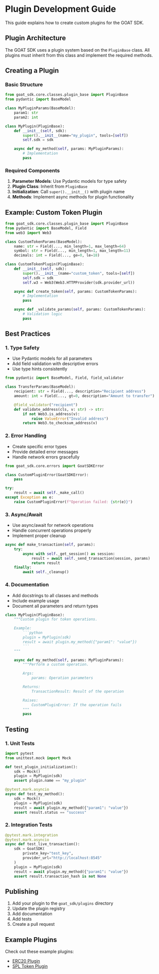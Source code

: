 # Plugin Development Guide

This guide explains how to create custom plugins for the GOAT SDK.

## Plugin Architecture

The GOAT SDK uses a plugin system based on the `PluginBase` class. All plugins must inherit from this class and implement the required methods.

## Creating a Plugin

### Basic Structure

```python
from goat_sdk.core.classes.plugin_base import PluginBase
from pydantic import BaseModel

class MyPluginParams(BaseModel):
    param1: str
    param2: int

class MyPlugin(PluginBase):
    def __init__(self, sdk):
        super().__init__(name="my_plugin", tools=[self])
        self.sdk = sdk

    async def my_method(self, params: MyPluginParams):
        # Implementation
        pass
```

### Required Components

1. **Parameter Models**: Use Pydantic models for type safety
2. **Plugin Class**: Inherit from `PluginBase`
3. **Initialization**: Call `super().__init__()` with plugin name
4. **Methods**: Implement async methods for plugin functionality

## Example: Custom Token Plugin

```python
from goat_sdk.core.classes.plugin_base import PluginBase
from pydantic import BaseModel, Field
from web3 import Web3

class CustomTokenParams(BaseModel):
    name: str = Field(..., min_length=1, max_length=64)
    symbol: str = Field(..., min_length=1, max_length=11)
    decimals: int = Field(..., ge=0, le=18)

class CustomTokenPlugin(PluginBase):
    def __init__(self, sdk):
        super().__init__(name="custom_token", tools=[self])
        self.sdk = sdk
        self.w3 = Web3(Web3.HTTPProvider(sdk.provider_url))

    async def create_token(self, params: CustomTokenParams):
        # Implementation
        pass

    async def _validate_params(self, params: CustomTokenParams):
        # Validation logic
        pass
```

## Best Practices

### 1. Type Safety

- Use Pydantic models for all parameters
- Add field validation with descriptive errors
- Use type hints consistently

```python
from pydantic import BaseModel, Field, field_validator

class TransferParams(BaseModel):
    recipient: str = Field(..., description="Recipient address")
    amount: int = Field(..., gt=0, description="Amount to transfer")

    @field_validator("recipient")
    def validate_address(cls, v: str) -> str:
        if not Web3.is_address(v):
            raise ValueError("Invalid address")
        return Web3.to_checksum_address(v)
```

### 2. Error Handling

- Create specific error types
- Provide detailed error messages
- Handle network errors gracefully

```python
from goat_sdk.core.errors import GoatSDKError

class CustomPluginError(GoatSDKError):
    pass

try:
    result = await self._make_call()
except Exception as e:
    raise CustomPluginError(f"Operation failed: {str(e)}")
```

### 3. Async/Await

- Use async/await for network operations
- Handle concurrent operations properly
- Implement proper cleanup

```python
async def make_transaction(self, params):
    try:
        async with self._get_session() as session:
            result = await self._send_transaction(session, params)
            return result
    finally:
        await self._cleanup()
```

### 4. Documentation

- Add docstrings to all classes and methods
- Include example usage
- Document all parameters and return types

```python
class MyPlugin(PluginBase):
    """Custom plugin for token operations.

    Example:
        ```python
        plugin = MyPlugin(sdk)
        result = await plugin.my_method({"param1": "value"})
        ```
    """

    async def my_method(self, params: MyPluginParams):
        """Perform a custom operation.

        Args:
            params: Operation parameters

        Returns:
            TransactionResult: Result of the operation

        Raises:
            CustomPluginError: If the operation fails
        """
        pass
```

## Testing

### 1. Unit Tests

```python
import pytest
from unittest.mock import Mock

def test_plugin_initialization():
    sdk = Mock()
    plugin = MyPlugin(sdk)
    assert plugin.name == "my_plugin"

@pytest.mark.asyncio
async def test_my_method():
    sdk = Mock()
    plugin = MyPlugin(sdk)
    result = await plugin.my_method({"param1": "value"})
    assert result.status == "success"
```

### 2. Integration Tests

```python
@pytest.mark.integration
@pytest.mark.asyncio
async def test_live_transaction():
    sdk = GoatSDK(
        private_key="test_key",
        provider_url="http://localhost:8545"
    )
    plugin = MyPlugin(sdk)
    result = await plugin.my_method({"param1": "value"})
    assert result.transaction_hash is not None
```

## Publishing

1. Add your plugin to the `goat_sdk/plugins` directory
2. Update the plugin registry
3. Add documentation
4. Add tests
5. Create a pull request

## Example Plugins

Check out these example plugins:
- [ERC20 Plugin](../plugins/ERC20)
- [SPL Token Plugin](../plugins/spl_token)
